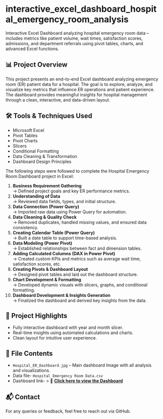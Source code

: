 # interactive_excel_dashboard_hospital_emergency_room_analysis
Interactive Excel Dashboard analyzing hospital emergency room data – includes metrics like patient volume, wait times, satisfaction scores, admissions, and department referrals using pivot tables, charts, and advanced Excel functions.

## 📊 Project Overview
This project presents an end-to-end Excel dashboard analyzing emergency room (ER) patient data for a hospital. The goal is to explore, analyze, and visualize key metrics that influence ER operations and patient experience. The dashboard provides meaningful insights for hospital management through a clean, interactive, and data-driven layout.

## 🛠 Tools & Techniques Used
- Microsoft Excel
- Pivot Tables
- Pivot Charts
- Slicers
- Conditional Formatting
- Data Cleaning & Transformation
- Dashboard Design Principles

The following steps were followed to complete the Hospital Emergency Room Dashboard project in Excel:
1. **Business Requirement Gathering**  
   → Defined project goals and key ER performance metrics.
2. **Understanding of Data**  
   → Reviewed data fields, types, and initial structure.
3. **Data Connection (Power Query)**  
   → Imported raw data using Power Query for automation.
4. **Data Cleaning & Quality Check**  
   → Removed duplicates, handled missing values, and ensured data consistency.
5. **Creating Calendar Table (Power Query)**  
   → Built a date table to support time-based analysis.
6. **Data Modeling (Power Pivot)**  
   → Established relationships between fact and dimension tables.
7. **Adding Calculated Columns (DAX in Power Pivot)**  
   → Created custom KPIs and metrics such as average wait time, satisfaction scores, etc.
8. **Creating Pivots & Dashboard Layout**  
   → Designed pivot tables and laid out the dashboard structure.
9. **Chart Development & Formatting**  
   → Developed dynamic visuals with slicers, graphs, and conditional formatting.
10. **Dashboard Development & Insights Generation**  
    → Finalized the dashboard and derived key insights from the data.

## 📌 Project Highlights
- Fully interactive dashboard with year and month slicer.
- Real-time insights using automated calculations and charts.
- Clean layout for intuitive user experience.

## 📁 File Contents
- `Hospital_ER_Dashboard.jpg` – Main dashboard Image with all analysis and visualizations.
- Data file- `Hospital Emergency Room Data.csv`
- Dashboard link- > 🔗 **[Click here to view the Dashboard](https://guscanada-my.sharepoint.com/:x:/g/personal/asif_mohammed0254_myucw_ca/ESyUTgCgr6JKkfxglXfvnLwBkZUPcnFg0KiC0avmOuHt9Q?e=CLl1fI)**


## 📬 Contact
For any queries or feedback, feel free to reach out via GitHub.
